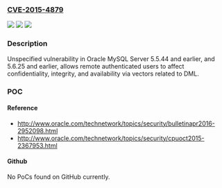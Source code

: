 ### [CVE-2015-4879](https://cve.mitre.org/cgi-bin/cvename.cgi?name=CVE-2015-4879)
![](https://img.shields.io/static/v1?label=Product&message=n%2Fa&color=blue)
![](https://img.shields.io/static/v1?label=Version&message=n%2Fa&color=blue)
![](https://img.shields.io/static/v1?label=Vulnerability&message=n%2Fa&color=brighgreen)

### Description

Unspecified vulnerability in Oracle MySQL Server 5.5.44 and earlier, and 5.6.25 and earlier, allows remote authenticated users to affect confidentiality, integrity, and availability via vectors related to DML.

### POC

#### Reference
- http://www.oracle.com/technetwork/topics/security/bulletinapr2016-2952098.html
- http://www.oracle.com/technetwork/topics/security/cpuoct2015-2367953.html

#### Github
No PoCs found on GitHub currently.

